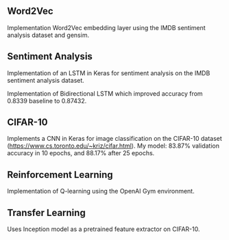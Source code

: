 ## Word2Vec
Implementation Word2Vec embedding layer using the IMDB sentiment analysis dataset and gensim.

## Sentiment Analysis
Implementation of an LSTM in Keras for sentiment analysis on the IMDB sentiment analysis dataset.

Implementation of Bidirectional LSTM which improved accuracy from 0.8339 baseline to 0.87432.

## CIFAR-10
Implements a CNN in Keras for image classification on the CIFAR-10 dataset (https://www.cs.toronto.edu/~kriz/cifar.html).
My model: 83.87% validation accuracy in 10 epochs, and 88.17% after 25 epochs.

## Reinforcement Learning
Implementation of Q-learning using the OpenAI Gym environment.

## Transfer Learning
Uses Inception model as a pretrained feature extractor on CIFAR-10.
